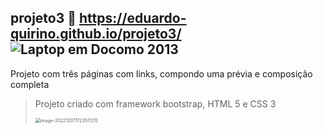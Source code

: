 ## projeto3 🔗 https://eduardo-quirino.github.io/projeto3/                     ![Laptop em Docomo 2013](https://emojipedia-us.s3.dualstack.us-west-1.amazonaws.com/thumbs/160/docomo/205/personal-computer_1f4bb.png) 
Projeto com três páginas com links, compondo uma prévia e composição completa 

> Projeto criado com framework bootstrap, HTML 5 e CSS 3 
>
> <img src="C:\Users\edu35\AppData\Roaming\Typora\typora-user-images\image-20221207172357270.png" alt="image-20221207172357270" style="zoom: 50%;" />

